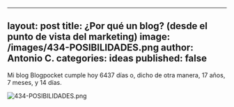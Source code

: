   ---
layout: post
title: ¿Por qué un blog? (desde el punto de vista del marketing)
image: /images/434-POSIBILIDADES.png
author: Antonio C.
categories: ideas
published: false
---

Mi blog Blogpocket cumple hoy 6437 días o, dicho de otra manera, 17 años, 7 meses, y 14 días.

![434-POSIBILIDADES.png]({{site.baseurl}}/images/434-POSIBILIDADES.png)
